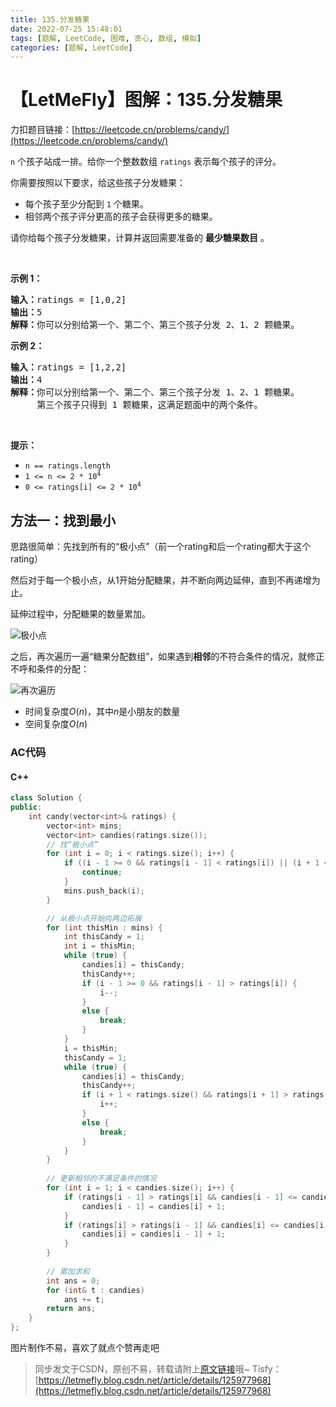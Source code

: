 ```yaml
---
title: 135.分发糖果
date: 2022-07-25 15:48:01
tags: [题解, LeetCode, 困难, 贪心, 数组, 模拟]
categories: [题解, LeetCode]
---
```


# 【LetMeFly】图解：135.分发糖果

力扣题目链接：[https://leetcode.cn/problems/candy/](https://leetcode.cn/problems/candy/)

<p><code>n</code> 个孩子站成一排。给你一个整数数组 <code>ratings</code> 表示每个孩子的评分。</p>

<p>你需要按照以下要求，给这些孩子分发糖果：</p>

<ul>
	<li>每个孩子至少分配到 <code>1</code> 个糖果。</li>
	<li>相邻两个孩子评分更高的孩子会获得更多的糖果。</li>
</ul>

<p>请你给每个孩子分发糖果，计算并返回需要准备的 <strong>最少糖果数目</strong> 。</p>

<p>&nbsp;</p>

<p><strong>示例&nbsp;1：</strong></p>

<pre>
<strong>输入：</strong>ratings = [1,0,2]
<strong>输出：</strong>5
<strong>解释：</strong>你可以分别给第一个、第二个、第三个孩子分发 2、1、2 颗糖果。
</pre>

<p><strong>示例&nbsp;2：</strong></p>

<pre>
<strong>输入：</strong>ratings = [1,2,2]
<strong>输出：</strong>4
<strong>解释：</strong>你可以分别给第一个、第二个、第三个孩子分发 1、2、1 颗糖果。
     第三个孩子只得到 1 颗糖果，这满足题面中的两个条件。</pre>

<p>&nbsp;</p>

<p><strong>提示：</strong></p>

<ul>
	<li><code>n == ratings.length</code></li>
	<li><code>1 &lt;= n &lt;= 2 * 10<sup>4</sup></code></li>
	<li><code>0 &lt;= ratings[i] &lt;= 2 * 10<sup>4</sup></code></li>
</ul>


    
## 方法一：找到最小

思路很简单：先找到所有的“极小点”（前一个rating和后一个rating都大于这个rating）

然后对于每一个极小点，从$1$开始分配糖果，并不断向两边延伸，直到不再递增为止。

延伸过程中，分配糖果的数量累加。

![极小点](https://cors.tisfy.eu.org/https://img-blog.csdnimg.cn/5a567f411b9e4bf1ba62dd787515bdad.png#pic_center)

之后，再次遍历一遍“糖果分配数组”，如果遇到**相邻**的不符合条件的情况，就修正不呼和条件的分配：

![再次遍历](https://cors.tisfy.eu.org/https://img-blog.csdnimg.cn/4b9ac48aa1e74da6bc158821763368e4.png#pic_center)

+ 时间复杂度$O(n)$，其中$n$是小朋友的数量
+ 空间复杂度$O(n)$

### AC代码

#### C++

```cpp
class Solution {
public:
    int candy(vector<int>& ratings) {
        vector<int> mins;
        vector<int> candies(ratings.size());
		// 找“极小点”
        for (int i = 0; i < ratings.size(); i++) {
            if ((i - 1 >= 0 && ratings[i - 1] < ratings[i]) || (i + 1 < ratings.size() && ratings[i + 1] < ratings[i])) {
                continue;
            }
            mins.push_back(i);
        }

		// 从极小点开始向两边拓展
        for (int thisMin : mins) {
            int thisCandy = 1;
            int i = thisMin;
            while (true) {
                candies[i] = thisCandy;
                thisCandy++;
                if (i - 1 >= 0 && ratings[i - 1] > ratings[i]) {
                    i--;
                }
                else {
                    break;
                }
            }
            i = thisMin;
            thisCandy = 1;
            while (true) {
                candies[i] = thisCandy;
                thisCandy++;
                if (i + 1 < ratings.size() && ratings[i + 1] > ratings[i]) {
                    i++;
                }
                else {
                    break;
                }
            }
        }
        
		// 更新相邻的不满足条件的情况
        for (int i = 1; i < candies.size(); i++) {
            if (ratings[i - 1] > ratings[i] && candies[i - 1] <= candies[i]) {
                candies[i - 1] = candies[i] + 1;
            }
            if (ratings[i] > ratings[i - 1] && candies[i] <= candies[i - 1]) {
                candies[i] = candies[i - 1] + 1;
            }
        }
		
		// 累加求和
        int ans = 0;
        for (int& t : candies)
            ans += t;
        return ans;
    }
};
```

图片制作不易，喜欢了就点个赞再走吧

> 同步发文于CSDN，原创不易，转载请附上[原文链接](https://blog.letmefly.xyz/2022/07/25/LeetCode%200135.%E5%88%86%E5%8F%91%E7%B3%96%E6%9E%9C/)哦~
> Tisfy：[https://letmefly.blog.csdn.net/article/details/125977968](https://letmefly.blog.csdn.net/article/details/125977968)
